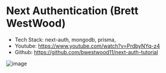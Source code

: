 # Next Authentication (Brett WestWood)
- Tech Stack: next-auth, mongodb, prisma,
- Youtube: https://www.youtube.com/watch?v=PrdbyNYq-z4
- Github: https://github.com/bwestwood11/next-auth-tutorial

![image](https://github.com/rahul8864/next-auth_Brett_westwood/assets/74202040/8676c22b-f916-410d-9c0c-493de1aead7a)
